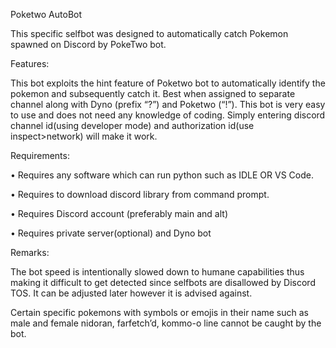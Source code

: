 Poketwo AutoBot 

This specific selfbot was designed to automatically catch Pokemon spawned on Discord by PokeTwo bot. 

Features:

This bot exploits the hint feature of Poketwo bot to automatically identify the pokemon and subsequently catch it. Best when assigned to separate channel along with Dyno (prefix “?”) and Poketwo (“!”). This bot is very easy to use and does not need any knowledge of coding. Simply entering discord channel id(using developer mode) and authorization id(use inspect>network) will make it work.

Requirements:

•	Requires any software which can run python such as IDLE OR VS Code.

•	Requires to download discord library from command prompt.

•	Requires Discord account (preferably main and alt)

•	Requires private server(optional) and Dyno bot

Remarks:

The bot speed is intentionally slowed down to humane capabilities thus making it difficult to get detected since selfbots are disallowed by Discord TOS. It can be adjusted later however it is advised against.

Certain specific pokemons with symbols or emojis in their name such as male and female nidoran, farfetch’d, kommo-o line cannot be caught by the bot.

